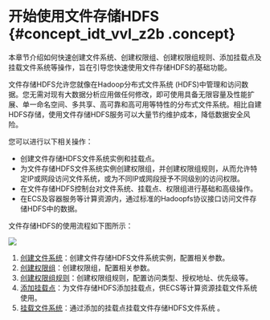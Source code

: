 # 开始使用文件存储HDFS {#concept_idt_vvl_z2b .concept}

本章节介绍如何快速创建文件系统、创建权限组、创建权限组规则、添加挂载点及挂载文件系统等操作，旨在引导您快速使用文件存储HDFS的基础功能。

文件存储HDFS允许您就像在Hadoop分布式文件系统 \(HDFS\)中管理和访问数据。您无需对现有大数据分析应用做任何修改，即可使用具备无限容量及性能扩展、单一命名空间、多共享、高可靠和高可用等特性的分布式文件系统。相比自建HDFS存储，使用文件存储HDFS服务可以大量节约维护成本，降低数据安全风险。

您可以进行以下相关操作：

-   创建文件存储HDFS文件系统实例和挂载点。
-   为文件存储HDFS文件系统实例创建权限组，并创建权限组规则，从而允许特定IP或网段访问文件系统，或为不同IP或网段授予不同级别的访问权限。
-   在文件存储HDFS控制台对文件系统、挂载点、权限组进行基础和高级操作。
-   在ECS及容器服务等计算资源内，通过标准的Hadoopfs协议接口访问文件存储HDFS中的数据。

文件存储HDFS的使用流程如下图所示：

![](http://static-aliyun-doc.oss-cn-hangzhou.aliyuncs.com/assets/img/19062/155072704311140_zh-CN.png)

1.  [创建文件系统](cn.zh-CN/快速入门/创建文件系统.md#)：创建文件存储HDFS文件系统实例，配置相关参数。
2.  [创建权限组](cn.zh-CN/快速入门/创建权限组.md#)：创建权限组，配置相关参数。
3.  [创建权限组规则](cn.zh-CN/快速入门/创建权限组规则.md#)：创建权限组规则，配置访问类型、授权地址、优先级等。
4.  [添加挂载点](cn.zh-CN/快速入门/添加挂载点.md#)：为文件存储HDFS添加挂载点，供ECS等计算资源挂载文件系统使用。
5.  [挂载文件系统](cn.zh-CN/快速入门/挂载文件系统.md#)：通过添加的挂载点挂载文件存储HDFS文件系统 。

